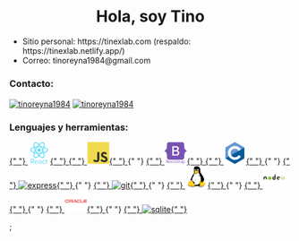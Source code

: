 <h1 align="center">Hola, soy Tino</h1>
<ul>
  <li>Sitio personal: https://tinexlab.com (respaldo: https://tinexlab.netlify.app/)</li>
  <li>Correo: tinoreyna1984@gmail.com</li>
</ul>
<h3 align="left">Contacto:</h3>
<p align="left">
<a href="https://linkedin.com/in/tinoreyna1984" target="blank"><img align="center" src="https://raw.githubusercontent.com/rahuldkjain/github-profile-readme-generator/master/src/images/icons/Social/linked-in-alt.svg" alt="tinoreyna1984" height="30" width="40" /></a>
<a href="https://instagram.com/tinoreyna1984" target="blank"><img align="center" src="https://raw.githubusercontent.com/rahuldkjain/github-profile-readme-generator/master/src/images/icons/Social/instagram.svg" alt="tinoreyna1984" height="30" width="40" /></a>
</p>

<h3 align="left">Lenguajes y herramientas:</h3>
<p align="left">
  <a href="https://reactjs.org/" target="_blank" rel="noreferrer">
    {" "}
    <img
      src="https://raw.githubusercontent.com/devicons/devicon/master/icons/react/react-original-wordmark.svg"
      alt="react"
      width="40"
      height="40"
    />{" "}
  <a
    href="https://developer.mozilla.org/en-US/docs/Web/JavaScript"
    target="_blank"
    rel="noreferrer"
  >
    {" "}
    <img
      src="https://raw.githubusercontent.com/devicons/devicon/master/icons/javascript/javascript-original.svg"
      alt="javascript"
      width="40"
      height="40"
    />{" "}
  </a>{" "}
  <a href="https://getbootstrap.com" target="_blank" rel="noreferrer">
    {" "}
    <img
      src="https://raw.githubusercontent.com/devicons/devicon/master/icons/bootstrap/bootstrap-plain-wordmark.svg"
      alt="bootstrap"
      width="40"
      height="40"
    />{" "}
  </a>
  <a href="https://www.cprogramming.com/" target="_blank" rel="noreferrer">
    {" "}
    <img
      src="https://raw.githubusercontent.com/devicons/devicon/master/icons/c/c-original.svg"
      alt="c"
      width="40"
      height="40"
    />{" "}
  </a>{" "}
  <a href="https://expressjs.com" target="_blank" rel="noreferrer">
    {" "}
    <img
      src="https://camo.githubusercontent.com/0566752248b4b31b2c4bdc583404e41066bd0b6726f310b73e1140deefcc31ac/68747470733a2f2f692e636c6f756475702e636f6d2f7a6659366c4c376546612d3330303078333030302e706e67"
      alt="express"
      width="10%"
      height="auto"
    />{" "}
  </a>{" "}
  <a href="https://git-scm.com/" target="_blank" rel="noreferrer">
    {" "}
    <img
      src="https://www.vectorlogo.zone/logos/git-scm/git-scm-icon.svg"
      alt="git"
      width="40"
      height="40"
    />{" "}
  </a>{" "}
  <a href="https://www.linux.org/" target="_blank" rel="noreferrer">
    {" "}
    <img
      src="https://raw.githubusercontent.com/devicons/devicon/master/icons/linux/linux-original.svg"
      alt="linux"
      width="40"
      height="40"
    />{" "}
  </a>{" "}
  <a href="https://nodejs.org" target="_blank" rel="noreferrer">
    {" "}
    <img
      src="https://raw.githubusercontent.com/devicons/devicon/master/icons/nodejs/nodejs-original-wordmark.svg"
      alt="nodejs"
      width="40"
      height="40"
    />{" "}
  </a>{" "}
  <a href="https://www.oracle.com/" target="_blank" rel="noreferrer">
    {" "}
    <img
      src="https://raw.githubusercontent.com/devicons/devicon/master/icons/oracle/oracle-original.svg"
      alt="oracle"
      width="40"
      height="40"
    />{" "}
  </a>{" "}
  </a>
  <a href="https://www.sqlite.org/" target="_blank" rel="noreferrer">
    {" "}
    <img
      src="https://www.vectorlogo.zone/logos/sqlite/sqlite-icon.svg"
      alt="sqlite"
      width="40"
      height="40"
    />{" "}
  </a>
</p>;

